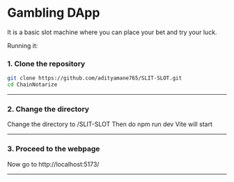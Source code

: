 # Gambling DApp
It is a basic slot machine where you can place your bet and try your luck.

Running it:
### 1. Clone the repository
```bash
git clone https://github.com/adityamane765/SLIT-SLOT.git
cd ChainNotarize
```
---
### 2. Change the directory
Change the directory to /SLIT-SLOT
Then do npm run dev
Vite will start

---
### 3. Proceed to the webpage
Now go to http://localhost:5173/

---
